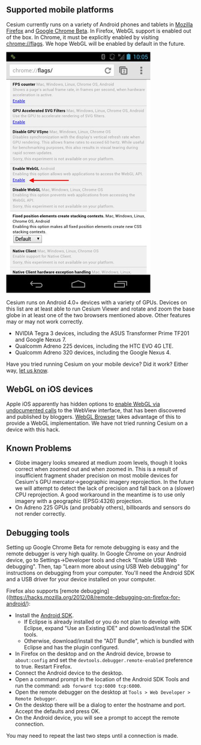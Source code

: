 ## Supported mobile platforms

Cesium currently runs on a variety of Android phones and tablets in [Mozilla Firefox](https://play.google.com/store/apps/details?id=org.mozilla.firefox) and [Google Chrome Beta](https://play.google.com/store/apps/details?id=com.chrome.beta).  In Firefox, WebGL support is enabled out of the box.  In Chrome, it must be explicitly enabled by visiting [chrome://flags](chrome://flags). We hope WebGL will be enabled by default in the future.

![Enabling WebGL in Chrome Beta](mobile/Chrome-Beta-WebGL.jpg)

Cesium runs on Android 4.0+ devices with a variety of GPUs.  Devices on this list are at least able to run Cesium Viewer and rotate and zoom the base globe in at least one of the two browsers mentioned above.  Other features may or may not work correctly.

* NVIDIA Tegra 3 devices, including the ASUS Transformer Prime TF201 and Google Nexus 7.
* Qualcomm Adreno 225 devices, including the HTC EVO 4G LTE.
* Qualcomm Adreno 320 devices, including the Google Nexus 4.

Have you tried running Cesium on your mobile device?  Did it work?  Either way, [let us know](https://groups.google.com/d/forum/cesium-dev).

## WebGL on iOS devices

Apple iOS apparently has hidden
options to [enable WebGL via undocumented calls](http://atnan.com/blog/2011/11/03/enabling-and-using-webgl-on-ios/)
to the WebView interface, that has been discovered and published by
bloggers.  [WebGL Browser](http://benvanik.github.com/WebGLBrowser/) takes
advantage of this to provide a WebGL implementation.  We have not tried running Cesium on a device with this hack.

## Known Problems

* Globe imagery looks smeared at medium zoom levels, though it looks correct when zoomed out and when zoomed in.  This is a result of insufficient fragment shader precision on most mobile devices for Cesium's GPU mercator->geographic imagery reprojection.  In the future we will attempt to detect the lack of precision and fall back on a (slower) CPU reprojection.  A good workaround in the meantime is to use only imagery with a geographic (EPSG:4326) projection.
* On Adreno 225 GPUs (and probably others), billboards and sensors do not render correctly.

## Debugging tools

Setting up Google Chrome Beta for remote debugging is easy and the remote debugger is very high quality.  In Google Chrome on your Android device, go to Settings->Developer tools and check "Enable USB Web debugging".  Then, tap "Learn more about using USB Web debugging" for instructions on debugging from your computer.  You'll need the Android SDK and a USB driver for your device installed on your computer.

Firefox also supports [remote debugging]((https://hacks.mozilla.org/2012/08/remote-debugging-on-firefox-for-android/):

* Install the [Android SDK](http://developer.android.com/sdk/index.html).
    * If Eclipse is already installed or you do not plan to develop with Eclipse, expand "Use an Existing IDE" and download/install the SDK tools.
    * Otherwise, download/install the "ADT Bundle", which is bundled with Eclipse and has the plugin configured.
* In Firefox on the desktop and on the Android device, browse to `about:config` and set the `devtools.debugger.remote-enabled` preference to true. Restart Firefox.
* Connect the Android device to the desktop.
* Open a command prompt in the location of the Android SDK Tools and run the command: `adb forward tcp:6000 tcp:6000`.
* Open the remote debugger on the desktop at `Tools > Web Developer > Remote Debugger`.
* On the desktop there will be a dialog to enter the hostname and port. Accept the defaults and press OK.
* On the Android device, you will see a prompt to accept the remote connection.

You may need to repeat the last two steps until a connection is made.